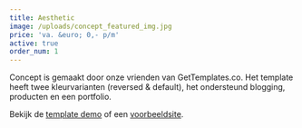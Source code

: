 ```yaml
---
title: Aesthetic
image: /uploads/concept_featured_img.jpg
price: 'va. &euro; 0,- p/m'
active: true
order_num: 1
---
```


Concept is gemaakt door onze vrienden van GetTemplates.co. Het template heeft twee kleurvarianten (reversed & default), het ondersteund blogging, producten en een portfolio. 

Bekijk de [template demo](http://gettemplates.co/demos/concept/) of een [voorbeeldsite](http://eggplant-lobster.cloudvent.net/).